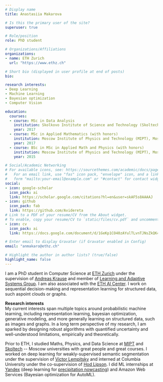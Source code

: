 ```yaml
---
# Display name
title: Anastasiia Makarova

# Is this the primary user of the site?
superuser: true

# Role/position
role: PhD student

# Organizations/Affiliations
organizations:
- name: ETH Zurich
  url: "https://www.ethz.ch"

# Short bio (displayed in user profile at end of posts)
bio: 

research interests:
- Deep Learning
- Machine Learning
- Bayesian optimization
- Computer Vision

education:
  courses:
  - course: MSc in Data Analysis
    institution: Skolkovo Institute of Science and Technology (Skoltech), Moscow, Russia
    year: 2017
  - course: MSc in Applied Mathematics (with honors)
    institution: Moscow Institute of Physics and Technology (MIPT), Moscow, Russia
    year: 2017
  - course: BSc in MSc in Applied Math and Physics (with honors)
    institution: Moscow Institute of Physics and Technology (MIPT), Moscow, Russia
    year: 2015

# Social/Academic Networking
# For available icons, see: https://sourcethemes.com/academic/docs/page-builder/#icons
#   For an email link, use "fas" icon pack, "envelope" icon, and a link in the
#   form "mailto:your-email@example.com" or "#contact" for contact widget.
social:
- icon: google-scholar
  icon_pack: ai
  link: https://scholar.google.com/citations?hl=en&user=skAF5s8AAAAJ
- icon: github
  icon_pack: fab
  link: https://github.com/Avidereta
# Link to a PDF of your resume/CV from the About widget.
# To enable, copy your resume/CV to `static/files/cv.pdf` and uncomment the lines below.
- icon: cv
  icon_pack: ai
  link: https://docs.google.com/document/d/1GeKp1CO40zAYulTLvnTJNsZkQK4ChuSae32QGh6VEdc/edit?usp=sharing

# Enter email to display Gravatar (if Gravatar enabled in Config)
email: "anmakaro@ethz.ch"

# Highlight the author in author lists? (true/false)
highlight_name: false
---
```


I am a PhD student in Computer Science at [ETH Zurich](https://ethz.ch) under the supervision of [Andreas Krause](https://scholar.google.com/citations?user=eDHv58AAAAAJ&hl=en)
and member of [Learning and Adaptive Systems Group](https://las.inf.ethz.ch/). I am also associated with the [ETH AI Center](https://ai.ethz.ch/). 
I work on sequential decision-making and representation learning for structured data, such as ​point clouds or graphs.

**Research interests**\
My current interests span multiple topics around probabilistic machine learning, including representation learning, bayesian optimization, generative modeling, and more generally learning on structured data, such as images and graphs. In a long term perspective of my research, I am sparked by designing robust algorithms with quantified uncertainty and well-understood limitations, empirically and theoretically.

Prior to ETH, I studied Maths, Physics, and Data Science at 
[MIPT](https://en.wikipedia.org/wiki/Moscow_Institute_of_Physics_and_Technology) and 
[Skoltech](https://www.skoltech.ru/en) -- Moscow universities with great people and great courses.
I worked on deep learning for weakly-supervised semantic 
segmentation under the supervision of 
[Victor Lempitsky](https://scholar.google.ru/citations?user=gYYVokYAAAAJ&hl=en) 
and interned at Columbia University under the co-supervision of [Hod Lipson](https://scholar.google.com/citations?user=F_Go4V4AAAAJ&hl=en). 
 I did ML internships at [Yandex](https://en.wikipedia.org/wiki/Yandex) (deep learning for [precipitation nowcasting](https://yandex.ru/pogoda/moscow/maps/nowcast?le_Lightning=1&ll=39.740119_56.398348&z=7)) 
 and Amazon Web Services (Bayesian optimization for AutoML). 